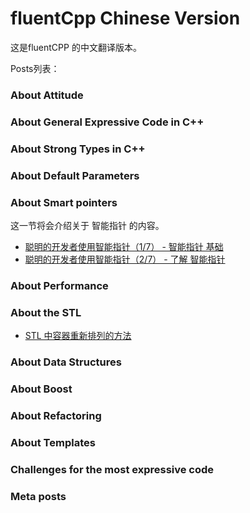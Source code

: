 # fluentCpp Chinese Version

这是fluentCPP 的中文翻译版本。

Posts列表：

### About Attitude

### About General Expressive Code in C++

### About Strong Types in C++

### About Default Parameters

### About Smart pointers
这一节将会介绍关于 智能指针 的内容。

- [聪明的开发者使用智能指针（1/7） - 智能指针 基础](smart_pointers/smart-developers-use-smart-pointers-smart-pointers-basics.md)
- [聪明的开发者使用智能指针（2/7） - 了解 智能指针](smart_pointers/knowing-your-smart-pointers.md)

### About Performance

### About the STL

* [STL 中容器重新排列的方法](stl_resource/ways_reordering_collection_stl.md)

### About Data Structures

### About Boost

### About Refactoring

### About Templates

### Challenges for the most expressive code

### Meta posts



